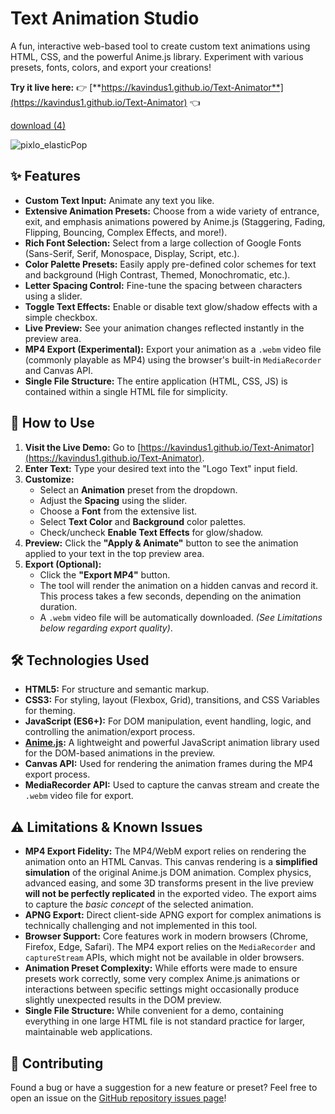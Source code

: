 # Text Animation Studio

A fun, interactive web-based tool to create custom text animations using HTML, CSS, and the powerful Anime.js library. Experiment with various presets, fonts, colors, and export your creations!

**Try it live here:** 👉 [**https://kavindus1.github.io/Text-Animator**](https://kavindus1.github.io/Text-Animator) 👈


[download (4)](https://github.com/user-attachments/assets/7ed81312-6cde-4a54-9a40-a4322336fbbe)

![pixlo_elasticPop](https://github.com/user-attachments/assets/747a7aae-109c-411e-b56f-89e277f4946b)

## ✨ Features

*   **Custom Text Input:** Animate any text you like.
*   **Extensive Animation Presets:** Choose from a wide variety of entrance, exit, and emphasis animations powered by Anime.js (Staggering, Fading, Flipping, Bouncing, Complex Effects, and more!).
*   **Rich Font Selection:** Select from a large collection of Google Fonts (Sans-Serif, Serif, Monospace, Display, Script, etc.).
*   **Color Palette Presets:** Easily apply pre-defined color schemes for text and background (High Contrast, Themed, Monochromatic, etc.).
*   **Letter Spacing Control:** Fine-tune the spacing between characters using a slider.
*   **Toggle Text Effects:** Enable or disable text glow/shadow effects with a simple checkbox.
*   **Live Preview:** See your animation changes reflected instantly in the preview area.
*   **MP4 Export (Experimental):** Export your animation as a `.webm` video file (commonly playable as MP4) using the browser's built-in `MediaRecorder` and Canvas API.
*   **Single File Structure:** The entire application (HTML, CSS, JS) is contained within a single HTML file for simplicity.

## 🚀 How to Use

1.  **Visit the Live Demo:** Go to [https://kavindus1.github.io/Text-Animator](https://kavindus1.github.io/Text-Animator).
2.  **Enter Text:** Type your desired text into the "Logo Text" input field.
3.  **Customize:**
    *   Select an **Animation** preset from the dropdown.
    *   Adjust the **Spacing** using the slider.
    *   Choose a **Font** from the extensive list.
    *   Select **Text Color** and **Background** color palettes.
    *   Check/uncheck **Enable Text Effects** for glow/shadow.
4.  **Preview:** Click the **"Apply & Animate"** button to see the animation applied to your text in the top preview area.
5.  **Export (Optional):**
    *   Click the **"Export MP4"** button.
    *   The tool will render the animation on a hidden canvas and record it. This process takes a few seconds, depending on the animation duration.
    *   A `.webm` video file will be automatically downloaded. *(See Limitations below regarding export quality)*.

## 🛠️ Technologies Used

*   **HTML5:** For structure and semantic markup.
*   **CSS3:** For styling, layout (Flexbox, Grid), transitions, and CSS Variables for theming.
*   **JavaScript (ES6+):** For DOM manipulation, event handling, logic, and controlling the animation/export process.
*   **[Anime.js](https://animejs.com/):** A lightweight and powerful JavaScript animation library used for the DOM-based animations in the preview.
*   **Canvas API:** Used for rendering the animation frames during the MP4 export process.
*   **MediaRecorder API:** Used to capture the canvas stream and create the `.webm` video file for export.

## ⚠️ Limitations & Known Issues

*   **MP4 Export Fidelity:** The MP4/WebM export relies on rendering the animation onto an HTML Canvas. This canvas rendering is a **simplified simulation** of the original Anime.js DOM animation. Complex physics, advanced easing, and some 3D transforms present in the live preview **will not be perfectly replicated** in the exported video. The export aims to capture the *basic concept* of the selected animation.
*   **APNG Export:** Direct client-side APNG export for complex animations is technically challenging and not implemented in this tool.
*   **Browser Support:** Core features work in modern browsers (Chrome, Firefox, Edge, Safari). The MP4 export relies on the `MediaRecorder` and `captureStream` APIs, which might not be available in older browsers.
*   **Animation Preset Complexity:** While efforts were made to ensure presets work correctly, some very complex Anime.js animations or interactions between specific settings might occasionally produce slightly unexpected results in the DOM preview.
*   **Single File Structure:** While convenient for a demo, containing everything in one large HTML file is not standard practice for larger, maintainable web applications.

## 🤝 Contributing

Found a bug or have a suggestion for a new feature or preset? Feel free to open an issue on the [GitHub repository issues page](https://github.com/kavindus1/Text-Animator/issues)!
